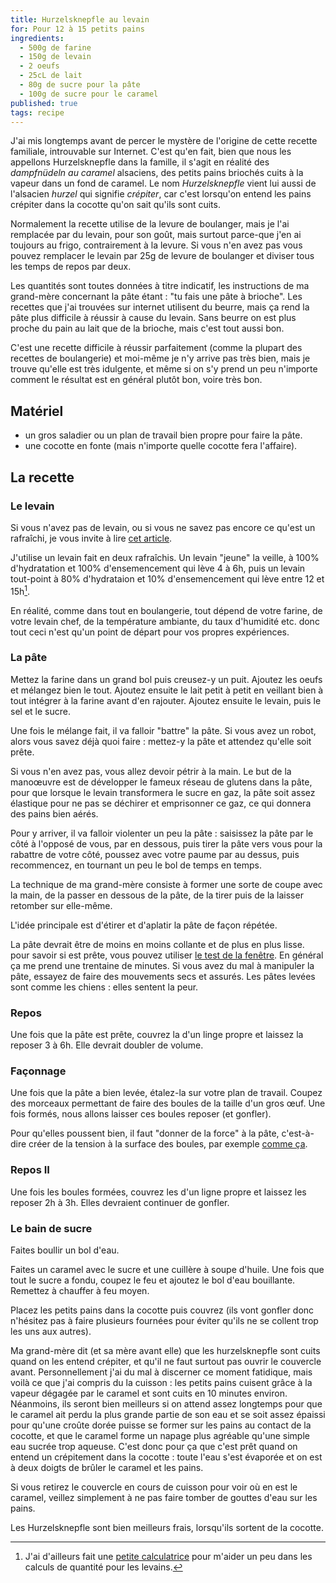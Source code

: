 ```yaml
---
title: Hurzelsknepfle au levain
for: Pour 12 à 15 petits pains
ingredients:
  - 500g de farine
  - 150g de levain
  - 2 oeufs
  - 25cL de lait
  - 80g de sucre pour la pâte
  - 100g de sucre pour le caramel
published: true
tags: recipe
---
```


J'ai mis longtemps avant de percer le mystère de l'origine de cette recette
familiale, introuvable sur Internet. C'est qu'en fait, bien que nous les
appellons Hurzelsknepfle dans la famille, il s'agit en réalité des
_dampfnüdeln au caramel_ alsaciens, des petits pains briochés cuits à la vapeur
dans un fond de caramel. Le nom _Hurzelsknepfle_ vient lui aussi de l'alsacien
_hurzel_ qui signifie _crépiter_, car c'est lorsqu'on entend les pains crépiter
dans la cocotte qu'on sait qu'ils sont cuits.

Normalement la recette utilise de la levure de boulanger, mais je l'ai remplacée
par du levain, pour son goût, mais surtout parce-que j'en ai toujours
au frigo, contrairement à la levure. Si vous n'en avez pas vous pouvez
remplacer le levain par 25g de levure de boulanger et diviser tous les temps de
repos par deux.

Les quantités sont toutes données à titre indicatif, les instructions de ma
grand-mère concernant la pâte étant : "tu fais une pâte à brioche". Les recettes
que j'ai trouvées sur internet utilisent du beurre, mais ça rend la pâte plus
difficile à réussir à cause du levain. Sans beurre on est plus proche du pain au
lait que de la brioche, mais c'est tout aussi bon.

C'est une recette difficile à réussir parfaitement (comme la plupart des
recettes de boulangerie) et moi-même je n'y arrive pas très bien, mais je
trouve qu'elle est très idulgente, et même si on s'y prend un peu n'importe
comment le résultat est en général plutôt bon, voire très bon.

## Matériel

- un gros saladier ou un plan de travail bien propre pour faire la pâte.
- une cocotte en fonte (mais n'importe quelle cocotte fera l'affaire).

## La recette

### Le levain

Si vous n'avez pas de levain, ou si vous ne savez pas encore ce qu'est un
rafraîchi, je vous invite à lire [cet
article](https://nicrunicuit.com/faire/fermenter/jattends-un-levain/).

J'utilise un levain fait en deux rafraîchis. Un levain "jeune" la veille, à 100%
d'hydratation et 100% d'ensemencement qui lève 4 à 6h, puis un levain tout-point à 80%
d'hydrataion et 10% d'ensemencement qui lève entre 12 et 15h[^2].

[^2]: J'ai d'ailleurs fait une [petite calculatrice](https://boulange.kimlaitrinh.me) pour m'aider un peu dans les calculs de quantité pour les levains.

En réalité, comme dans tout en boulangerie, tout dépend de votre farine, de
votre levain chef, de la température ambiante, du taux d'humidité etc. donc tout
ceci n'est qu'un point de départ pour vos propres expériences.

### La pâte

Mettez la farine dans un grand bol puis creusez-y un puit. Ajoutez les oeufs et
mélangez bien le tout. Ajoutez ensuite le lait petit à petit en veillant bien à
tout intégrer à la farine avant d'en rajouter. Ajoutez ensuite le levain, puis
le sel et le sucre.

Une fois le mélange fait, il va falloir "battre" la pâte. Si vous avez un robot,
alors vous savez déjà quoi faire : mettez-y la pâte et attendez qu'elle
soit prête.

Si vous n'en avez pas, vous allez devoir pétrir à la main. Le but de la
manoœuvre est de développer le fameux réseau de glutens dans la pâte, pour que
lorsque le levain transformera le sucre en gaz, la pâte soit assez élastique pour
ne pas se déchirer et emprisonner ce gaz, ce qui donnera des pains bien aérés.

Pour y arriver, il va falloir violenter un peu la pâte : saisissez la pâte
par le côté à l'opposé de vous, par en dessous, puis tirer la pâte vers vous
pour la rabattre de votre côté, poussez avec votre paume par au dessus, puis
recommencez, en tournant un peu le bol de temps en temps.

La technique de ma grand-mère consiste à former une sorte de coupe avec la main, de
la passer en dessous de la pâte, de la tirer puis de la laisser retomber sur
elle-même.

L'idée principale est d'étirer et d'aplatir la pâte de façon répétée.

La pâte devrait être de moins en moins collante et de plus en plus lisse.
pour savoir si est prête, vous pouvez utiliser [le test de la fenêtre](https://www.youtube.com/watch?v=XDk0J5zy5Pw).
En général ça me prend une trentaine de minutes. Si vous
avez du mal à manipuler la pâte, essayez de faire des mouvements secs et assurés. Les
pâtes levées sont comme les chiens : elles sentent la peur.

### Repos

Une fois que la pâte est prête, couvrez la d'un linge propre et laissez la
reposer 3 à 6h. Elle devrait doubler de volume.

### Façonnage

Une fois que la pâte a bien levée, étalez-la sur votre plan de travail. Coupez
des morceaux permettant de faire des boules de la taille d'un gros œuf. Une fois
formés, nous allons laisser ces boules reposer (et gonfler).

Pour qu'elles poussent bien, il faut "donner de la force" à la pâte,
c'est-à-dire créer de la tension à la surface des boules, par exemple [comme
ça](https://youtu.be/bEBUNLCK1PI?t=602).

### Repos II

Une fois les boules formées, couvrez les d'un ligne propre et laissez les
reposer 2h à 3h. Elles devraient continuer de gonfler.

### Le bain de sucre

Faites boullir un bol d'eau.

Faites un caramel avec le sucre et une cuillère à soupe d'huile. Une fois que
tout le sucre a fondu, coupez le feu et ajoutez le bol d'eau bouillante.
Remettez à chauffer à feu moyen.

Placez les petits pains dans la cocotte puis couvrez (ils vont gonfler donc n'hésitez pas à
faire plusieurs fournées pour éviter qu'ils ne se collent trop les uns aux autres).

Ma grand-mère dit (et sa mère avant elle) que les hurzelsknepfle sont cuits quand
on les entend crépiter, et qu'il ne faut surtout pas ouvrir le couvercle avant.
Personnellement j'ai du mal à discerner ce moment fatidique, mais voilà ce que
j'ai compris du la cuisson : les petits pains cuisent grâce à la vapeur dégagée
par le caramel et sont cuits en 10 minutes environ. Néanmoins, ils seront
bien meilleurs si on attend assez longtemps pour que le caramel ait perdu la
plus grande partie de son eau et se soit assez épaissi pour qu'une croûte dorée
puisse se former sur les pains au contact de la cocotte, et que le caramel forme un napage
plus agréable qu'une simple eau sucrée trop aqueuse. C'est donc pour ça que
c'est prêt quand on entend un crépitement dans la cocotte : toute l'eau s'est évaporée
et on est à deux doigts de brûler le caramel et les pains.

Si vous retirez le couvercle en cours de cuisson pour voir où en est le caramel,
veillez simplement à ne pas faire tomber de gouttes d'eau sur les pains.

Les Hurzelsknepfle sont bien meilleurs frais, lorsqu'ils sortent de la cocotte.
